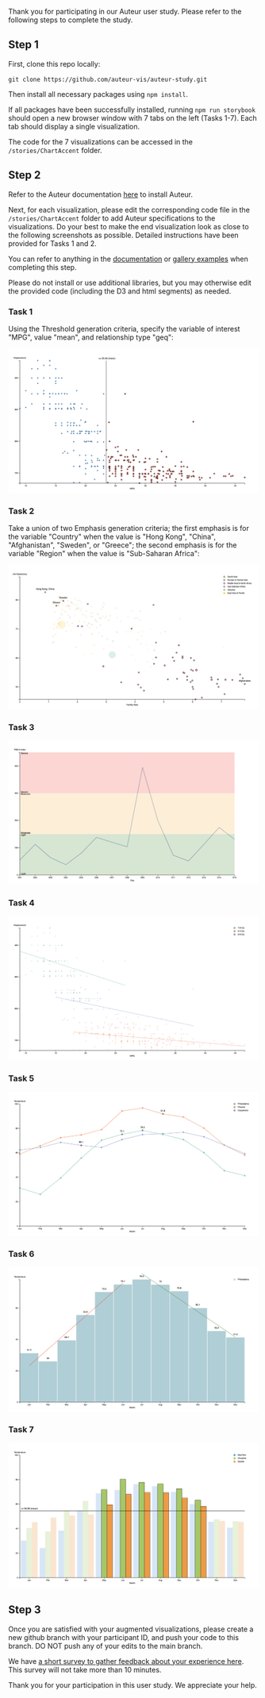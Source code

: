 Thank you for participating in our Auteur user study. Please refer to the following steps to complete the study.

## Step 1

First, clone this repo locally:

```
git clone https://github.com/auteur-vis/auteur-study.git
```

Then install all necessary packages using `npm install`.

If all packages have been successfully installed, running `npm run storybook` should open a new browser window with 7 tabs on the left (Tasks 1-7). Each tab should display a single visualization.

The code for the 7 visualizations can be accessed in the `/stories/ChartAccent` folder.

## Step 2

Refer to the Auteur documentation [here](https://auteur-vis.github.io/auteur-doc/gettingstarted) to install Auteur.

Next, for each visualization, please edit the corresponding code file in the `/stories/ChartAccent` folder to add Auteur specifications to the visualizations. Do your best to make the end visualization look as close to the following screenshots as possible. Detailed instructions have been provided for Tasks 1 and 2.

You can refer to anything in the [documentation](https://auteur-vis.github.io/auteur-doc/documentation) or [gallery examples](https://auteur-vis.github.io/auteur-doc/gallery) when completing this step.

Please do not install or use additional libraries, but you may otherwise edit the provided code (including the D3 and html segments) as needed.

### Task 1

Using the Threshold generation criteria, specify the variable of interest "MPG", value "mean", and relationship type "geq":

![Task1 Screenshot](/screenshots/Task1.png)

### Task 2

Take a union of two Emphasis generation criteria; the first emphasis is for the variable "Country" when the value is "Hong Kong", "China", "Afghanistan", "Sweden", or "Greece"; the second emphasis is for the variable "Region" when the value is "Sub-Saharan Africa":

![Task2 Screenshot](/screenshots/Task2.png)

### Task 3

![Task3 Screenshot](/screenshots/Task3.png)

### Task 4

![Task4 Screenshot](/screenshots/Task4.png)

### Task 5

![Task5 Screenshot](/screenshots/Task5.png)

### Task 6

![Task6 Screenshot](/screenshots/Task6.png)

### Task 7

![Task7 Screenshot](/screenshots/Task7.png)

## Step 3

Once you are satisfied with your augmented visualizations, please create a new github branch with your participant ID, and push your code to this branch. DO NOT push any of your edits to the main branch.

We have [a short survey to gather feedback about your experience here](https://gatech.co1.qualtrics.com/jfe/form/SV_0CYKGDlbV7MYd8O). This survey will not take more than 10 minutes.

Thank you for your participation in this user study. We appreciate your help.
